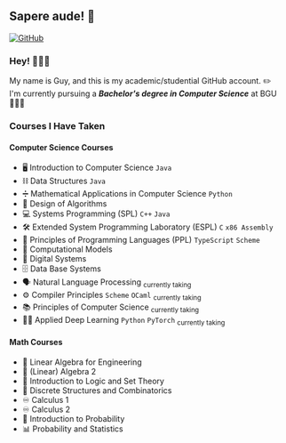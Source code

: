 ## Sapere aude! 🦉 ##

[![GitHub](https://img.shields.io/badge/Personal%20Account-guychuk-brightgreen?logo=github)](https://github.com/guychuk) 

### Hey! 🙋🏻‍♂️ ###
My name is Guy, and this is my academic/studential GitHub account. ✏️ <br>
I'm currently pursuing a _**Bachelor's degree in Computer Science**_ at BGU 👨🏻‍💻 <br>

### Courses I Have Taken ###

#### Computer Science Courses ###
- 🖥️ Introduction to Computer Science `Java`
- ⛓️ Data Structures `Java`
- ➗ Mathematical Applications in Computer Science `Python`
- 🧩 Design of Algorithms
- 💻 Systems Programming (SPL) `C++` `Java`
- 🛠️ Extended System Programming Laboratory (ESPL) `C` `x86 Assembly`
- 💬 Principles of Programming Languages (PPL) `TypeScript` `Scheme`
- 🤖 Computational Models
- 🔌 Digital Systems
- 🗄️ Data Base Systems
- 🗣️ Natural Language Processing <sub>currently taking
- ⚙️ Compiler Principles `Scheme` `OCaml` <sub>currently taking 
- 📚 Principles of Computer Science <sub>currently taking
- 👨‍🎓 Applied Deep Learning `Python` `PyTorch` <sub>currently taking 

#### Math Courses ####
- 📐 Linear Algebra for Engineering
- 📐 (Linear) Algebra 2
- 🧠 Introduction to Logic and Set Theory
- 🌲 Discrete Structures and Combinatorics
- ♾️ Calculus 1
- ♾️ Calculus 2
- 🎲 Introduction to Probability
- 📊 Probability and Statistics


